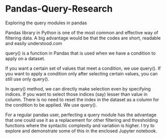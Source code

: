 # Pandas-Query-Research
Exploring the query modules in pandas



Pandas library in Python is one of the most common and effective way of filtering data. A big advantage would be that the codes are short, readable and easily understood.com

query() is a function in Pandas that is used when we have a condition to apply on a dataset.

If you want a certain set of values that meet a condition, we use query(). If you want to apply a condition only after selecting certain values, you can still use only query().

In query() method, we can directly make selection even by specifying indices. If you want to select those indices (say) lesser than value in column. 
There is no need to reset the index in the dataset as a column for the condition to be applied. We use query().

For a regular pandas user, perfecting a query module has the advantage that one could use it as a replacement for other filtering and thresholding functions where the syntactic complexity and variation is higher.
I try to explore and demonstrate some of this in the enclosed Jupyter notebook.   